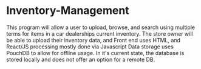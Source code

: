 # Inventory-Management
This program will allow a user to upload, browse, and search using multiple terms for items in a car dealerships current inventory. The store owner will be able to upload their inventory data, and 
Front end uses HTML, and React/JS 
processing mostly done via Javascript
Data storage uses PouchDB to allow for offline usage. In it's current state, the database is stored locally and does not offer an option for a remote DB.

